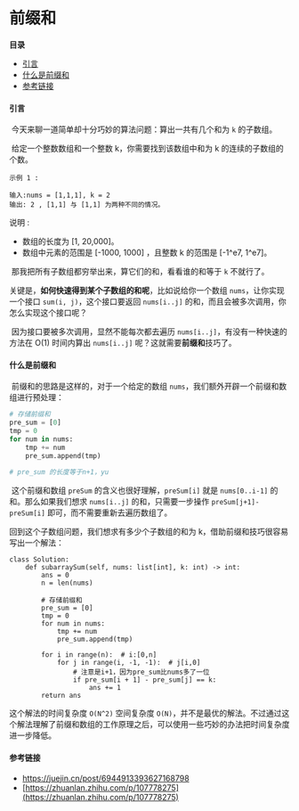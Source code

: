 # 前缀和

**目录**

- [引言](#引言)
- [什么是前缀和](#什么是前缀和)
- [参考链接](#参考链接)





#### 引言

​		今天来聊一道简单却十分巧妙的算法问题：算出一共有几个和为 `k` 的子数组。

​		给定一个整数数组和一个整数 k，你需要找到该数组中和为 k 的连续的子数组的个数。

```
示例 1 :

输入:nums = [1,1,1], k = 2
输出: 2 , [1,1] 与 [1,1] 为两种不同的情况。
```

说明 :

- 数组的长度为 [1, 20,000]。
- 数组中元素的范围是 [-1000, 1000] ，且整数 k 的范围是 [-1^e7, 1^e7]。



​		那我把所有子数组都穷举出来，算它们的和，看看谁的和等于 `k` 不就行了。

​		关键是，**如何快速得到某个子数组的和呢**，比如说给你一个数组 `nums`，让你实现一个接口 `sum(i, j)`，这个接口要返回 `nums[i..j]` 的和，而且会被多次调用，你怎么实现这个接口呢？

​		因为接口要被多次调用，显然不能每次都去遍历 `nums[i..j]`，有没有一种快速的方法在 O(1) 时间内算出 `nums[i..j]` 呢？这就需要**前缀和**技巧了。



#### 什么是前缀和

​		前缀和的思路是这样的，对于一个给定的数组 `nums`，我们额外开辟一个前缀和数组进行预处理：

```python
# 存储前缀和
pre_sum = [0]
tmp = 0
for num in nums:
	tmp += num
    pre_sum.append(tmp)
    
# pre_sum 的长度等于n+1，yu
```

​		这个前缀和数组 `preSum` 的含义也很好理解，`preSum[i]` 就是 `nums[0..i-1]` 的和。那么如果我们想求 `nums[i..j]` 的和，只需要一步操作 `preSum[j+1]-preSum[i]` 即可，而不需要重新去遍历数组了。

回到这个子数组问题，我们想求有多少个子数组的和为 k，借助前缀和技巧很容易写出一个解法：

```pthon
class Solution:
    def subarraySum(self, nums: list[int], k: int) -> int:
        ans = 0
        n = len(nums)

        # 存储前缀和
        pre_sum = [0]
        tmp = 0
        for num in nums:
            tmp += num
            pre_sum.append(tmp)

        for i in range(n):  # i:[0,n]
            for j in range(i, -1, -1):  # j[i,0]
                # 注意是i+1，因为pre_sum比nums多了一位
                if pre_sum[i + 1] - pre_sum[j] == k:
                    ans += 1
        return ans
```

这个解法的时间复杂度 `O(N^2)` 空间复杂度 `O(N)`，并不是最优的解法。不过通过这个解法理解了前缀和数组的工作原理之后，可以使用一些巧妙的办法把时间复杂度进一步降低。





#### 参考链接

- https://juejin.cn/post/6944913393627168798
- [https://zhuanlan.zhihu.com/p/107778275](https://zhuanlan.zhihu.com/p/107778275)